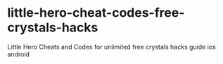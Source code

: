 # little-hero-cheat-codes-free-crystals-hacks
Little Hero Cheats and Codes for unlimited free crystals hacks guide ios android
